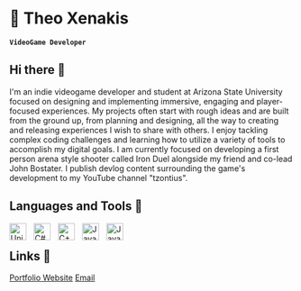 # 🌉 Theo Xenakis

**`VideoGame Developer`**

## Hi there 👋
I'm an indie videogame developer and student at Arizona State University focused on designing and implementing immersive, engaging and player-focused experiences. My projects often start with rough ideas and are built from the ground up, from planning and designing, all the way to creating and releasing experiences I wish to share with others. I enjoy tackling complex coding challenges and learning how to utilize a variety of tools to accomplish my digital goals. I am currently focused on developing a first person arena style shooter called Iron Duel alongside my friend and co-lead John Bostater. I publish devlog content surrounding the game's development to my YouTube channel "tzontius".

## Languages and Tools 📢 
<img align="left" alt="Unity" width="30px" style="padding-right:10px;" src="https://cdn.jsdelivr.net/gh/devicons/devicon@latest/icons/unity/unity-original.svg" />
<img align="left" alt="C#" width="30px" style="padding-right:10px;" src="https://cdn.jsdelivr.net/gh/devicons/devicon@latest/icons/csharp/csharp-original.svg" />
<img align="left" alt="C++" width="30px" style="padding-right:10px;" src="https://cdn.jsdelivr.net/gh/devicons/devicon@latest/icons/cplusplus/cplusplus-original.svg" />
<img align="left" alt="Java" width="30px" style="padding-right:10px;" src="https://cdn.jsdelivr.net/gh/devicons/devicon@latest/icons/java/java-original.svg" />
<img align="left" alt="Javascript" width="30px" style="padding-right:10px;" src="https://cdn.jsdelivr.net/gh/devicons/devicon@latest/icons/javascript/javascript-original.svg" />
<br />

## Links 🔗
<a href="https://theoxenakis.github.io/Portfolio-Website-WIP/">Portfolio Website</a>
<a href="mailto:theodore.xen7@gmail.com">Email</a>
